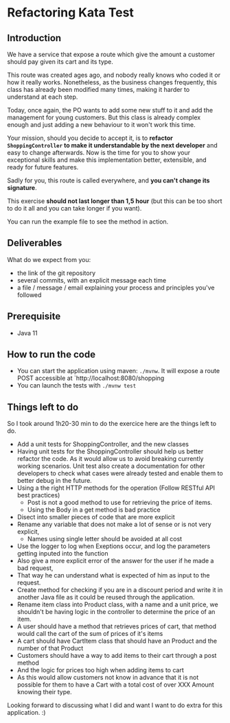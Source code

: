 # Refactoring Kata Test

## Introduction

We have a service that expose a route which give the amount a customer should pay given its cart
and its type.

This route was created ages ago, and nobody really knows who coded it or how it really works.
Nonetheless, as the business changes frequently, this class has already been modified many times,
making it harder to understand at each step.

Today, once again, the PO wants to add some new stuff to it and add the management for young customers.
But this class is already complex enough and just adding a new behaviour to it won't work this time.

Your mission, should you decide to accept it, is to **refactor `ShoppingController` to make it
understandable by the next developer** and easy to change afterwards. Now is the time for you to
show your exceptional skills and make this implementation better, extensible, and ready for future
features.

Sadly for you, this route is called everywhere, and **you can't change its signature**.

This exercise **should not last longer than 1,5 hour** (but this can be too short to do it all and
you can take longer if you want).

You can run the example file to see the method in action.

## Deliverables
What do we expect from you:
- the link of the git repository
- several commits, with an explicit message each time
- a file / message / email explaining your process and principles you've followed

## Prerequisite

- Java 11

## How to run the code

- You can start the application using maven: `./mvnw`. It will expose a route POST accessible at `http://localhost:8080/shopping
- You can launch the tests with `./mvnw test`

## Things left to do
So I took around 1h20-30 min to do the exercice here are the things left to do.

- Add a unit tests for ShoppingController, and the new classes
- Having unit tests for the ShoppingController should help us better refactor the code.
As it would allow us to avoid breaking currently working scenarios. Unit test also create a documentation for other developers to check what cases were already tested and enable them to better debug in the future.
- Using a the right HTTP methods for the operation (Follow RESTful API best practices)
    - Post is not a good method to use for retrieving the price of items.
    - Using the Body in a get method is bad practice
- Disect into smaller pieces of code that are more explicit
- Rename any variable that does not make a lot of sense or is not very explicit,
    - Names using single letter should be avoided at all cost
- Use the logger to log when Exeptions occur, and log the parameters getting inputed into the function
- Also give a more explicit error of the answer for the user if he made a bad request,
- That way he can understand what is expected of him as input to the request.
- Create method for checking if you are in a discount period and write it in another Java file as it could be reused through the application.
- Rename item class into Product class, with a name and a unit price, we shouldn't be having logic in the controller to determine the price of an item.
- A user should have a method that retrieves prices of cart, that method would call the cart of the sum of prices of it's items
- A cart should have CartItem class that should have an Product and the number of that Product
- Customers should have a way to add items to their cart through a post method
- And the logic for prices too high when adding items to cart
- As this would allow customers not know in advance that it is not possible for them to have a Cart with a total cost of over XXX Amount knowing their type.

Looking forward to discussing what I did and want I want to do extra for this application.
:)


